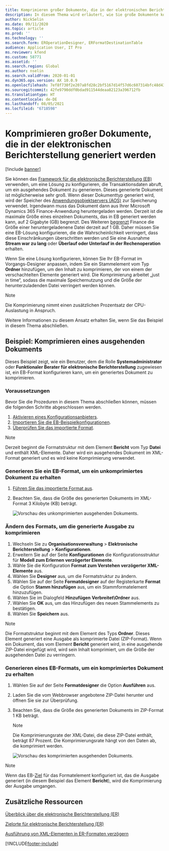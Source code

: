 ```yaml
---
title: Komprimieren großer Dokumente, die in der elektronischen Berichterstellung generiert werden
description: In diesem Thema wird erläutert, wie Sie große Dokumente komprimieren, die von einem Format für die elektronische Berichterstellung (EB) generiert werden.
author: NickSelin
ms.date: 09/11/2020
ms.topic: article
ms.prod: ''
ms.technology: ''
ms.search.form: EROperationDesigner, ERFormatDestinationTable
audience: Application User, IT Pro
ms.reviewer: kfend
ms.custom: 58771
ms.assetid: ''
ms.search.region: Global
ms.author: nselin
ms.search.validFrom: 2020-01-01
ms.dyn365.ops.version: AX 10.0.9
ms.openlocfilehash: 7ef8f730f2e207a8fd28c2bf5167d14f57d6c607314bfc48d4358a59d3ef5c43
ms.sourcegitcommit: 42fe9790ddf0bdad911544deaa82123a396712fb
ms.translationtype: HT
ms.contentlocale: de-DE
ms.lasthandoff: 08/05/2021
ms.locfileid: "6718598"
---
```

# <a name="compress-large-documents-that-are-generated-in-electronic-reporting"></a>Komprimieren großer Dokumente, die in der elektronischen Berichterstellung generiert werden 

[!include [banner](../includes/banner.md)]

Sie können das [Framework für die elektronische Berichterstellung (EB)](general-electronic-reporting.md) verwenden, um eine Lösung zu konfigurieren, die Transaktionsdaten abruft, um ein ausgehendes Dokument zu generieren. Dieses generierte Dokument ist möglicherweise sehr groß. Wenn dieser Dokumenttyp generiert wird, wird der Speicher des [Anwendungsobjektservers (AOS)](../dev-tools/access-instances.md#location-of-packages-source-code-and-other-aos-configurations) zur Speicherung verwendet. Irgendwann muss das Dokument dann aus Ihrer Microsoft Dynamics 365 Finance-Anwendung heruntergeladen werden. Derzeit ist die maximale Größe eines einzelnen Dokuments, das in EB generiert werden kann, auf 2 Gigabyte (GB) begrenzt. Des Weiteren [begrenzt](https://fix.lcs.dynamics.com/Issue/Details?kb=4569432&bugId=453907&dbType=3) Finance die Größe einer heruntergeladenene Datei derzeit auf 1 GB. Daher müssen Sie eine EB-Lösung konfigurieren, die die Wahrscheinlichkeit verringert, dass diese Einschränkungen überschritten werden und Sie eine Ausnahme **Stream war zu lang** oder **Überlauf oder Unterlauf in der Rechenoperation** erhalten.

Wenn Sie eine Lösung konfigurieren, können Sie Ihr EB-Format im Vorgangs-Designer anpassen, indem Sie ein Stammelement vom Typ **Ordner** hinzufügen, um den Inhalt zu komprimieren, der von einem der verschachtelten Elemente generiert wird. Die Komprimierung arbeitet „just in time“, sodass die maximale Speichernutzung und die Größe der herunterzuladenden Datei verringert werden können.

> [!NOTE]
> Die Komprimierung nimmt einen zusätzlichen Prozentsatz der CPU-Auslastung in Anspruch.

Weitere Informationen zu diesem Ansatz erhalten Sie, wenn Sie das Beispiel in diesem Thema abschließen.

## <a name="example-compress-an-outbound-document"></a>Beispiel: Komprimieren eines ausgehenden Dokuments

Dieses Beispiel zeigt, wie ein Benutzer, dem die Rolle **Systemadministrator** oder **Funktionaler Berater für elektronische Berichterstellung** zugewiesen ist, ein EB-Format konfigurieren kann, um ein generiertes Dokument zu komprimieren.

### <a name="prerequisites"></a>Voraussetzungen

Bevor Sie die Prozeduren in diesem Thema abschließen können, müssen die folgenden Schritte abgeschlossen werden.

1. [Aktivieren eines Konfigurationsanbieters](er-defer-xml-element.md#activate-a-configuration-provider).
2. [Importieren Sie die EB-Beispielkonfigurationen](er-defer-xml-element.md#import-the-sample-er-configurations).
3. [Überprüfen Sie das importierte Format](er-defer-xml-element.md#review-the-imported-format).

> [!NOTE]
> Derzeit beginnt die Formatstruktur mit dem Element **Bericht** vom Typ **Datei** und enthält XML-Elemente. Daher wird ein ausgehendes Dokument im XML-Format generiert und es wird keine Komprimierung verwendet.

### <a name="generate-an-er-format-to-get-an-uncompressed-document"></a>Generieren Sie ein EB-Format, um ein unkomprimiertes Dokument zu erhalten

1. [Führen Sie das importierte Format aus](er-defer-xml-element.md#run-the-imported-format).
2. Beachten Sie, dass die Größe des generierten Dokuments im XML-Format 3 Kilobyte (KB) beträgt.

    ![Vorschau des unkomprimierten ausgehenden Dokuments.](./media/er-compress-outbound-files1.png)

### <a name="modify-the-format-to-compress-the-generated-output"></a>Ändern des Formats, um die generierte Ausgabe zu komprimieren

1. Wechseln Sie zu **Organisationsverwaltung** \> **Elektronische Berichterstellung** \> **Konfigurationen**.
2. Erweitern Sie auf der Seite **Konfigurationen** die Konfigurationsstruktur für **Modell zum Erlernen verzögerter Elemente**.
3. Wähle Sie die Konfiguration **Format zum Verstehen verzögerter XML-Elemente** aus.
4. Wählen Sie **Designer** aus, um die Formatstruktur zu ändern.
5. Wählen Sie auf der Seite **Formatdesigner** auf der Registerkarte **Format** die Option **Stamm hinzufügen** aus, um ein Stammformatelement hinzuzufügen.
6. Wählen Sie im Dialogfeld **Hinzufügen** **Verbreitet\\Ordner** aus.
7. Wählen Sie **OK** aus, um das Hinzufügen des neuen Stammelements zu bestätigen.
8. Wählen Sie **Speichern** aus.

> [!NOTE]
> Die Formatstruktur beginnt mit dem Element des Typs **Ordner**. Dieses Element generiert eine Ausgabe als komprimierte Datei (ZIP-Format). Wenn ein Dokument, das vom Element **Bericht** generiert wird, in eine ausgehende ZIP-Datei eingefügt wird, wird sein Inhalt komprimiert, um die Größe der ausgehenden Datei zu verringern.

### <a name="generate-an-er-format-to-get-a-compressed-document"></a>Generieren eines EB-Formats, um ein komprimiertes Dokument zu erhalten

1. Wählen Sie auf der Seite **Formatdesigner** die Option **Ausführen** aus.
2. Laden Sie die vom Webbrowser angebotene ZIP-Datei herunter und öffnen Sie sie zur Überprüfung.
3. Beachten Sie, dass die Größe des generierten Dokuments im ZIP-Format 1 KB beträgt.

    > [!NOTE] 
    > Die Komprimierungsrate der XML-Datei, die diese ZIP-Datei enthält, beträgt 87 Prozent. Die Komprimierungsrate hängt von den Daten ab, die komprimiert werden.

    ![Vorschau des komprimierten ausgehenden Dokuments.](./media/er-compress-outbound-files2.png)

> [!NOTE]
> Wenn das EB-[Ziel](electronic-reporting-destinations.md) für das Formatelement konfiguriert ist, das die Ausgabe generiert (in diesem Beispiel das Element **Bericht**), wird die Komprimierung der Ausgabe umgangen.

## <a name="additional-resources"></a>Zusätzliche Ressourcen

[Überblick über die elektronische Berichterstellung (ER)](general-electronic-reporting.md)

[Zielorte für elektronische Berichterstellung (ER)](electronic-reporting-destinations.md)

[Ausführung von XML-Elementen in ER-Formaten verzögern](er-defer-xml-element.md)


[!INCLUDE[footer-include](../../../includes/footer-banner.md)]